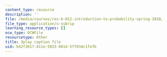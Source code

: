```yaml
---
content_type: resource
description: ''
file: /media/courses/res-6-012-introduction-to-probability-spring-2018/b42f3617811e503380145ff034c1fefb_X-krLprDrOI.vtt
file_type: application/x-subrip
learning_resource_types: []
ocw_type: OCWFile
resourcetype: Other
title: 3play caption file
uid: b42f3617-811e-5033-8014-5ff034c1fefb
---
```

